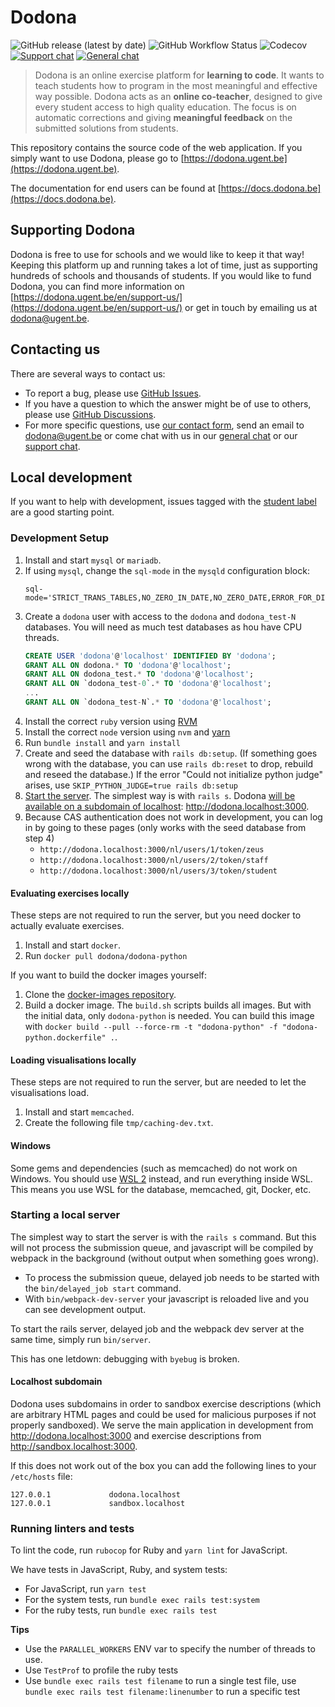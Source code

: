# Dodona

![GitHub release (latest by date)](https://img.shields.io/github/v/release/dodona-edu/dodona)
![GitHub Workflow Status](https://img.shields.io/github/workflow/status/dodona-edu/dodona/Test)
![Codecov](https://img.shields.io/codecov/c/github/dodona-edu/dodona)
[![Support chat](https://img.shields.io/static/v1?label=support%20chat&message=on%20matrix&color=informational)](https://matrix.to/#/#dodona-support:vanpetegem.me?via=vanpetegem.me)
[![General chat](https://img.shields.io/static/v1?label=general%20chat&message=on%20matrix&color=informational)](https://matrix.to/#/#dodona-general:vanpetegem.me?via=vanpetegem.me&via=matrix.org&via=beardhatcode.be)

> Dodona is an online exercise platform for **learning to code**. It wants to teach students how to program in the most meaningful and effective way possible. Dodona acts as an **online co-teacher**, designed to give every student access to high quality education. The focus is on automatic corrections and giving **meaningful feedback** on the submitted solutions from students.

This repository contains the source code of the web application. If you simply want to use Dodona, please go to [https://dodona.ugent.be](https://dodona.ugent.be).

The documentation for end users can be found at [https://docs.dodona.be](https://docs.dodona.be).

## Supporting Dodona

Dodona is free to use for schools and we would like to keep it that way! Keeping this platform up and running takes a lot of time, just as supporting hundreds of schools and thousands of students. If you would like to fund Dodona, you can find more information on [https://dodona.ugent.be/en/support-us/](https://dodona.ugent.be/en/support-us/) or get in touch by emailing us at dodona@ugent.be.

## Contacting us

There are several ways to contact us:
- To report a bug, please use [GitHub Issues](https://github.com/dodona-edu/dodona/issues).
- If you have a question to which the answer might be of use to others, please use [GitHub Discussions](https://github.com/dodona-edu/dodona/discussions).
- For more specific questions, use [our contact form](https://dodona.ugent.be/nl/contact/), send an email to [dodona@ugent.be](mailto:dodona@ugent.be) or come chat with us in our [general chat](https://matrix.to/#/#dodona-general:vanpetegem.me?via=vanpetegem.me&via=matrix.org&via=beardhatcode.be) or our [support chat](https://matrix.to/#/#dodona-support:vanpetegem.me?via=vanpetegem.me).

## Local development

If you want to help with development, issues tagged with the [student label](https://github.com/dodona-edu/dodona/issues?q=is%3Aissue+is%3Aopen+label%3Astudent) are a good starting point.

### Development Setup

1. Install and start `mysql` or `mariadb`.
2. If using `mysql`, change the `sql-mode` in the `mysqld` configuration block:
    ```
    sql-mode='STRICT_TRANS_TABLES,NO_ZERO_IN_DATE,NO_ZERO_DATE,ERROR_FOR_DIVISION_BY_ZERO,NO_ENGINE_SUBSTITUTION'
    ```
3. Create a `dodona` user with access to the `dodona` and `dodona_test-N` databases. You will need as much test databases as hou have CPU threads.
    ```sql
    CREATE USER 'dodona'@'localhost' IDENTIFIED BY 'dodona';
    GRANT ALL ON dodona.* TO 'dodona'@'localhost';
    GRANT ALL ON dodona_test.* TO 'dodona'@'localhost';
    GRANT ALL ON `dodona_test-0`.* TO 'dodona'@'localhost';
    ...
    GRANT ALL ON `dodona_test-N`.* TO 'dodona'@'localhost';
    ```
4. Install the correct `ruby` version using [RVM](https://rvm.io/)
5. Install the correct `node` version using `nvm` and [yarn](https://yarnpkg.com/)
6. Run `bundle install` and `yarn install`
7. Create and seed the database with `rails db:setup`. (If something goes wrong with the database, you can use `rails db:reset` to drop, rebuild and reseed the database.)
If the error "Could not initialize python judge" arises, use `SKIP_PYTHON_JUDGE=true rails db:setup`
8. [Start the server](#starting-the-server). The simplest way is with `rails s`. Dodona [will be available on a subdomain of localhost](#localhost-subdomain): http://dodona.localhost:3000.
9. Because CAS authentication does not work in development, you can log in by going to these pages (only works with the seed database from step 4)
   - `http://dodona.localhost:3000/nl/users/1/token/zeus`
   - `http://dodona.localhost:3000/nl/users/2/token/staff`
   - `http://dodona.localhost:3000/nl/users/3/token/student`

#### Evaluating exercises locally
These steps are not required to run the server, but you need docker to actually evaluate exercises.

1. Install and start `docker`.
2. Run `docker pull dodona/dodona-python`

If you want to build the docker images yourself:
1. Clone the [docker-images repository](https://github.com/dodona-edu/docker-images).
2. Build a docker image. The `build.sh` scripts builds all images. But with the initial data, only `dodona-python` is needed. You can build this image with `docker build --pull --force-rm -t "dodona-python" -f "dodona-python.dockerfile" .`.

#### Loading visualisations locally
These steps are not required to run the server, but are needed to let the visualisations load.

1. Install and start `memcached`.
2. Create the following file `tmp/caching-dev.txt`.

#### Windows

Some gems and dependencies (such as memcached) do not work on Windows.
You should use [WSL 2](https://docs.microsoft.com/en-us/windows/wsl/about) instead, and run everything inside WSL.
This means you use WSL for the database, memcached, git, Docker, etc.

### Starting a local server
The simplest way to start the server is with the `rails s` command. But this will not process the submission queue, and javascript will be compiled by webpack in the background (without output when something goes wrong).

- To process the submission queue, delayed job needs to be started with the `bin/delayed_job start` command.
- With `bin/webpack-dev-server` your javascript is reloaded live and you can see development output.

To start the rails server, delayed job and the webpack dev server at the same time, simply run `bin/server`.

This has one letdown: debugging with `byebug` is broken.

#### Localhost subdomain

Dodona uses subdomains in order to sandbox exercise descriptions (which are arbitrary HTML pages and could be used for malicious purposes if not properly sandboxed). We serve the main application in development from http://dodona.localhost:3000 and exercise descriptions from http://sandbox.localhost:3000.

If this does not work out of the box you can add the following lines to your `/etc/hosts` file:
```
127.0.0.1             dodona.localhost
127.0.0.1             sandbox.localhost
```

### Running linters and tests

To lint the code, run `rubocop` for Ruby and `yarn lint` for JavaScript.

We have tests in JavaScript, Ruby, and system tests:

* For JavaScript, run `yarn test`
* For the system tests, run `bundle exec rails test:system`
* For the ruby tests, run `bundle exec rails test`

**Tips**
* Use the `PARALLEL_WORKERS` ENV var to specify the number of threads to use.
* Use `TestProf` to profile the ruby tests
* Use `bundle exec rails test filename` to run a single test file, use `bundle exec rails test filename:linenumber` to run a specific test
